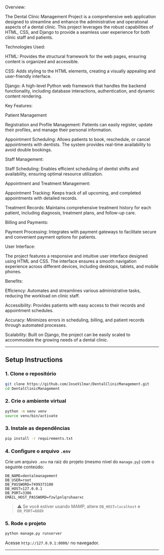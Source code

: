 Overview:

The Dental Clinic Management Project is a comprehensive web application designed to streamline and enhance the administrative and operational aspects of a dental clinic. This project leverages the robust capabilities of HTML, CSS, and Django to provide a seamless user experience for both clinic staff and patients.


Technologies Used:

HTML: Provides the structural framework for the web pages, ensuring content is organized and accessible.

CSS: Adds styling to the HTML elements, creating a visually appealing and user-friendly interface.

Django: A high-level Python web framework that handles the backend functionality, including database interactions, authentication, and dynamic content rendering.




Key Features:

Patient Management

Registration and Profile Management: Patients can easily register, update their profiles, and manage their personal information.

Appointment Scheduling: Allows patients to book, reschedule, or cancel appointments with dentists. The system provides real-time availability to avoid double bookings.



Staff Management:

Staff Scheduling: Enables efficient scheduling of dentist shifts and availability, ensuring optimal resource utilization.



Appointment and Treatment Management:

Appointment Tracking: Keeps track of all upcoming, and completed appointments with detailed records.

Treatment Records: Maintains comprehensive treatment history for each patient, including diagnosis, treatment plans, and follow-up care.



Billing and Payments:

Payment Processing: Integrates with payment gateways to facilitate secure and convenient payment options for patients.



User Interface:

The project features a responsive and intuitive user interface designed using HTML and CSS. The interface ensures a smooth navigation experience across different devices, including desktops, tablets, and mobile phones.



Benefits:

Efficiency: Automates and streamlines various administrative tasks, reducing the workload on clinic staff.

Accessibility: Provides patients with easy access to their records and appointment schedules.

Accuracy: Minimizes errors in scheduling, billing, and patient records through automated processes.

Scalability: Built on Django, the project can be easily scaled to accommodate the growing needs of a dental clinic.

---

## Setup Instructions

### 1. Clone o repositório
```bash
git clone https://github.com/JoseVilmar/DentalClinicManagement.git
cd DentalClinicManagement
```

### 2. Crie o ambiente virtual
```bash
python -m venv venv
source venv/bin/activate
```

### 3. Instale as dependências
```bash
pip install -r requirements.txt
```

### 4. Configure o arquivo `.env`
Crie um arquivo `.env` na raiz do projeto (mesmo nível do `manage.py`) com o seguinte conteúdo:

```
DB_NAME=dentalmanagement
DB_USER=root
DB_PASSWORD=7499373180
DB_HOST=127.0.0.1
DB_PORT=3306
EMAIL_HOST_PASSWORD=fzwlpnlqruhaarxc
```

> ⚠️ Se você estiver usando MAMP, altere `DB_HOST=localhost` e `DB_PORT=8889`

### 5. Rode o projeto
```bash
python manage.py runserver
```

Acesse `http://127.0.0.1:8000/` no navegador.

---
